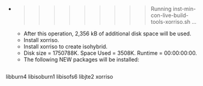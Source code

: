 * >>>>>>>>> Running inst-min-con-live-build-tools-xorriso.sh ...
  * After this operation, 2,356 kB of additional disk space will be used.
  * Install xorriso.
  * Install xorriso to create isohybrid.
  * Disk size = 1750788K. Space Used = 3508K. Runtime = 00:00:00:00.
  * The following NEW packages will be installed:
  ```bash
libburn4 libisoburn1 libisofs6 libjte2 xorriso
  ```
